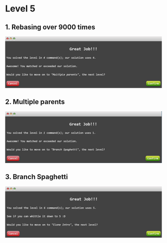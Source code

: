 # Level 5

## 1. Rebasing over 9000 times

![alt text](image-15.png)

## 2. Multiple parents

![alt text](image-16.png)

## 3. Branch Spaghetti

![alt text](image-17.png)